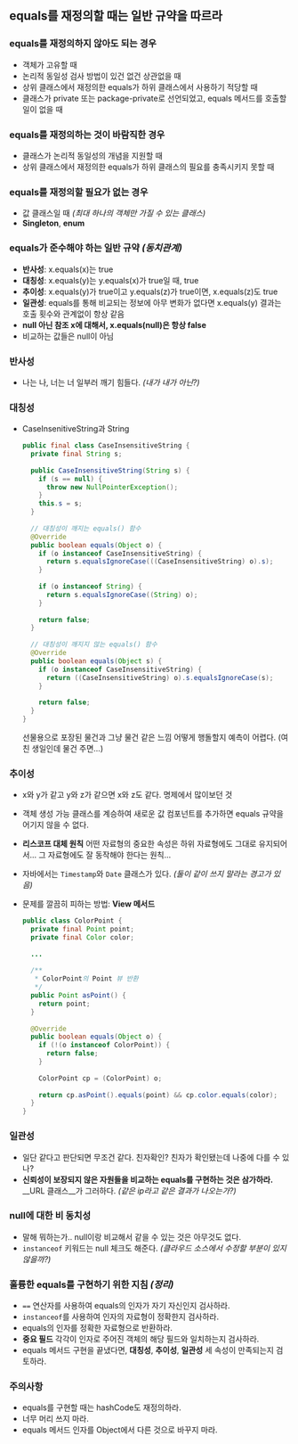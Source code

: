 ## equals를 재정의할 때는 일반 규약을 따르라

### equals를 재정의하지 않아도 되는 경우

- 객체가 고유할 때
- 논리적 동일성 검사 방법이 있건 없건 상관없을 때
- 상위 클래스에서 재정의한 equals가 하위 클래스에서 사용하기 적당할 때
- 클래스가 private 또는 package-private로 선언되었고, equals 메서드를 호출할 일이 없을 때

### equals를 재정의하는 것이 바람직한 경우

- 클래스가 논리적 동일성의 개념을 지원할 때
- 상위 클래스에서 재정의한 equals가 하위 클래스의 필요를 충족시키지 못할 때

### equals를 재정의할 필요가 없는 경우

- 값 클래스일 때 _(최대 하나의 객체만 가질 수 있는 클래스)_
- __Singleton__, __enum__

### equals가 준수해야 하는 일반 규약 _(동치관계)_
- __반사성__: x.equals(x)는 true
- __대칭성__: x.equals(y)는 y.equals(x)가 true일 때, true
- __추이성__: x.equals(y)가 true이고 y.equals(z)가 true이면, x.equals(z)도 true
- __일관성__: equals를 통해 비교되는 정보에 아무 변화가 없다면 x.equals(y) 결과는 호출 횟수와 관계없이 항상 같음
- __null 아닌 참조 x에 대해서, x.equals(null)은 항상 false__
- 비교하는 값들은 null이 아님

### 반사성
- 나는 나, 너는 너
  일부러 깨기 힘들다. _(내가 내가 아닌?)_

### 대칭성
- CaseInsenitiveString과 String

  ```java
  public final class CaseInsensitiveString {
    private final String s;
    
    public CaseInsensitiveString(String s) {
      if (s == null) {
        throw new NullPointerException();
      }
      this.s = s;
    }
    
    // 대칭성이 깨지는 equals() 함수
    @Override
    public boolean equals(Object o) {
      if (o instanceof CaseInsensitiveString) {
        return s.equalsIgnoreCase(((CaseInsensitiveString) o).s);
      }
      
      if (o instanceof String) {
        return s.equalsIgnoreCase((String) o);
      }
      
      return false;
    }
    
    // 대칭성이 깨지지 않는 equals() 함수
    @Override
    public boolean equals(Object s) {
      if (o instanceof CaseInsensitiveString) {
        return ((CaseInsensitiveString) o).s.equalsIgnoreCase(s);
      }
      
      return false;
    }
  }
  ```

  선물용으로 포장된 물건과 그냥 물건 같은 느낌 어떻게 행돌할지 예측이 어렵다. (여친 생일인데 물건 주면...)

### 추이성
- x와 y가 같고 y와 z가 같으면 x와 z도 같다.
  명제에서 많이보던 것

- 객체 생성 가능 클래스를 계승하여 새로운 값 컴포넌트를 추가하면 equals 규약을 어기지 않을 수 없다.

- __리스코프 대체 원칙__
  어떤 자료형의 중요한 속성은 하위 자료형에도 그대로 유지되어서...
  그 자료형에도 잘 동작해야 한다는 원칙...

- 자바에서는 `Timestamp`와 `Date` 클래스가 있다. _(둘이 같이 쓰지 말라는 경고가 있음)_

- 문제를 깔끔히 피하는 방법: __View 메서드__

  ```java
  public class ColorPoint {
    private final Point point;
    private final Color color;
    
    ...
    
    /**
     * ColorPoint의 Point 뷰 반환
     */
    public Point asPoint() {
      return point;
    }
    
    @Override
    public boolean equals(Object o) {
      if (!(o instanceof ColorPoint)) {
        return false;
      }
      
      ColorPoint cp = (ColorPoint) o;
      
      return cp.asPoint().equals(point) && cp.color.equals(color);
    }
  }
  ```

### 일관성
- 일단 같다고 판단되면 무조건 같다.
  친자확인? 친자가 확인됐는데 나중에 다를 수 있나?
- __신뢰성이 보장되지 않은 자원들을 비교하는 equals를 구현하는 것은 삼가하라.__
  __URL 클래스__가 그러하다. _(같은 ip라고 같은 결과가 나오는가?)_

### null에 대한 비 동치성
- 말해 뭐하는가.. null이랑 비교해서 같을 수 있는 것은 아무것도 없다.
- `instanceof` 키워드는 null 체크도 해준다. _(클라우드 소스에서 수정할 부분이 있지 않을까?)_

### 훌륭한 equals를 구현하기 위한 지침 _(정리)_

- `==` 연산자를 사용하여 equals의 인자가 자기 자신인지 검사하라.
- `instanceof`를 사용하여 인자의 자료형이 정확한지 검사하라.
- equals의 인자를 정확한 자료형으로 반환하라.
- __중요 필드__ 각각이 인자로 주어진 객체의 해당 필드와 일치하는지 검사하라.
- equals 메서드 구현을 끝냈다면, __대칭성__, __추이성__, __일관성__ 세 속성이 만족되는지 검토하라.

### 주의사항

- equals를 구현할 때는 hashCode도 재정의하라.
- 너무 머리 쓰지 마라.
- equals 메서드 인자를 Object에서 다른 것으로 바꾸지 마라.